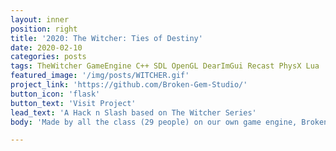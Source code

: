 ```yaml
---
layout: inner
position: right
title: '2020: The Witcher: Ties of Destiny'
date: 2020-02-10 
categories: posts
tags: TheWitcher GameEngine C++ SDL OpenGL DearImGui Recast PhysX Lua
featured_image: '/img/posts/WITCHER.gif'
project_link: 'https://github.com/Broken-Gem-Studio/'
button_icon: 'flask'
button_text: 'Visit Project'
lead_text: 'A Hack n Slash based on The Witcher Series'
body: 'Made by all the class (29 people) on our own game engine, Broken Engine. It was based on my first game engine CENTRAL 3D'

---
```

